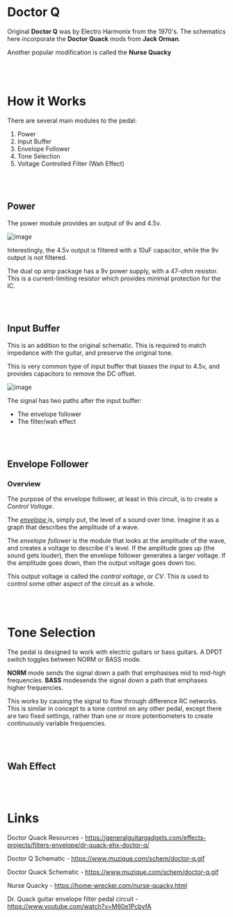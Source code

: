 # Doctor Q

Original **Doctor Q** was by Electro Harmonix from the 1970's. The schematics here incorporate the **Doctor Quack** mods from **Jack Orman**.

Another popular modification is called the **Nurse Quacky**


</br></br>
# How it Works
There are several main modules to the pedal:
1. Power
2. Input Buffer
3. Envelope Follower
4. Tone Selection
5. Voltage Controlled Filter (Wah Effect)


</br></br>
## Power

The power module provides an output of 9v and 4.5v.

![image](https://github.com/user-attachments/assets/c46336f1-20e1-42ce-9300-556c898eba60)

Interestingly, the 4.5v output is filtered with a 10uF capacitor, while the 9v output is not filtered.

The dual op amp package has a 9v power supply, with a 47-ohm resistor. This is a current-limiting resistor which provides minimal protection for the IC.


</br></br>
## Input Buffer

This is an addition to the original schematic. This is required to match impedance with the guitar, and preserve the original tone.

This is very common type of input buffer that biases the input to 4.5v, and provides capacitors to remove the DC offset.

![image](https://github.com/user-attachments/assets/d12a7a99-4f2f-41d2-a726-7456c95b488f)

The signal has two paths after the input buffer:
* The envelope follower
* The filter/wah effect



</br></br>
## Envelope Follower
### Overview

The purpose of the envelope follower, at least in this circuit, is to create a _Control Voltage_.

The [_envelope_ ](https://github.com/Network-Direction/Audio-Effect-Pedals/blob/main/Audio%20Theory/4.%20Envelope.md) is, simply put, the level of a sound over time. Imagine it as a graph that describes the amplitude of a wave.

The _envelope follower_ is the module that looks at the amplitude of the wave, and creates a voltage to describe it's level. If the amplitude goes up (the sound gets louder), then the envelope follower generates a larger voltage. If the amplitude goes down, then the output voltage goes down too.

This output voltage is called the _control voltage_, or _CV_. This is used to control some other aspect of the circuit as a whole.


</br></br>
# Tone Selection

The pedal is designed to work with electric guitars or bass guitars. A DPDT switch toggles between NORM or BASS mode.

**NORM** mode sends the signal down a path that emphasises mid to mid-high frequencies. **BASS** modesends the signal down a path that emphases higher frequencies.

This works by causing the signal to flow through difference RC networks. This is similar in concept to a tone control on any other pedal, except there are two fixed settings, rather than one or more potentiometers to create continuously variable frequencies.


</br></br>
## Wah Effect


</br></br>
# Links

Doctor Quack Resources - https://generalguitargadgets.com/effects-projects/filters-envelope/dr-quack-ehx-doctor-q/

Doctor Q Schematic - https://www.muzique.com/schem/doctor-q.gif

Doctor Quack Schematic - https://www.muzique.com/schem/doctor-q.gif

Nurse Quacky - https://home-wrecker.com/nurse-quacky.html

Dr. Quack guitar envelope filter pedal circuit - https://www.youtube.com/watch?v=M60e1PcbyfA

